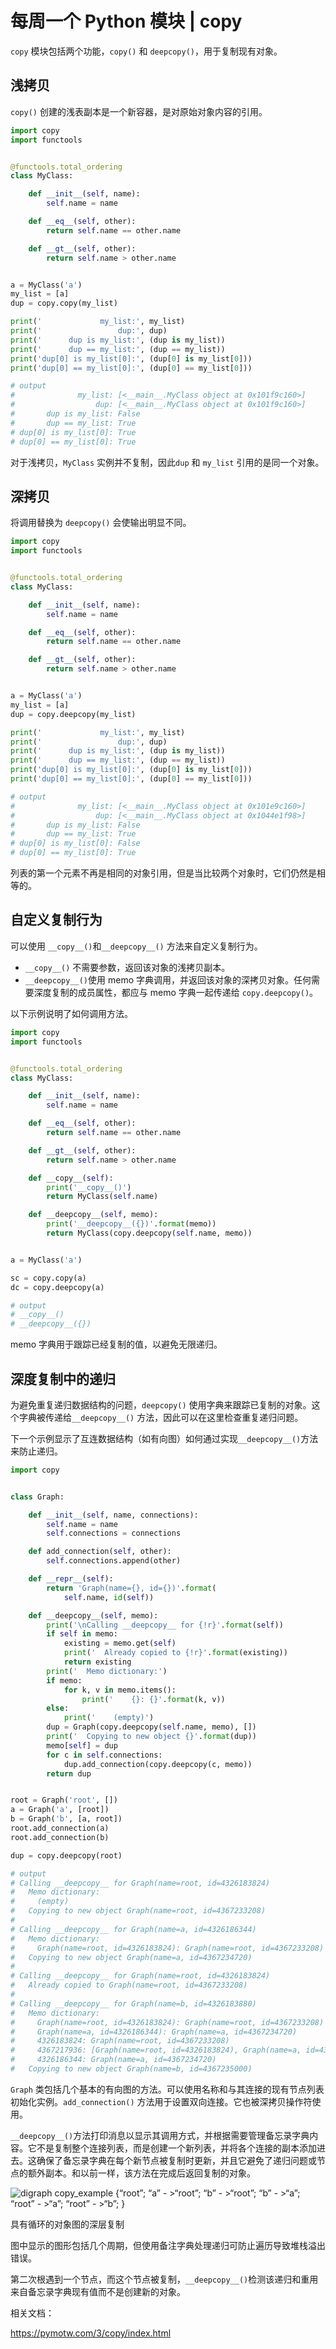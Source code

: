 # 每周一个 Python 模块 | copy

`copy` 模块包括两个功能，`copy()` 和 `deepcopy()`，用于复制现有对象。

## 浅拷贝

`copy()` 创建的浅表副本是一个新容器，是对原始对象内容的引用。

```python
import copy
import functools


@functools.total_ordering
class MyClass:

    def __init__(self, name):
        self.name = name

    def __eq__(self, other):
        return self.name == other.name

    def __gt__(self, other):
        return self.name > other.name


a = MyClass('a')
my_list = [a]
dup = copy.copy(my_list)

print('             my_list:', my_list)
print('                 dup:', dup)
print('      dup is my_list:', (dup is my_list))
print('      dup == my_list:', (dup == my_list))
print('dup[0] is my_list[0]:', (dup[0] is my_list[0]))
print('dup[0] == my_list[0]:', (dup[0] == my_list[0]))

# output
#              my_list: [<__main__.MyClass object at 0x101f9c160>]
#                  dup: [<__main__.MyClass object at 0x101f9c160>]
#       dup is my_list: False
#       dup == my_list: True
# dup[0] is my_list[0]: True
# dup[0] == my_list[0]: True
```

对于浅拷贝，`MyClass` 实例并不复制，因此`dup` 和 `my_list` 引用的是同一个对象。

## 深拷贝

将调用替换为 `deepcopy()` 会使输出明显不同。

```python
import copy
import functools


@functools.total_ordering
class MyClass:

    def __init__(self, name):
        self.name = name

    def __eq__(self, other):
        return self.name == other.name

    def __gt__(self, other):
        return self.name > other.name


a = MyClass('a')
my_list = [a]
dup = copy.deepcopy(my_list)

print('             my_list:', my_list)
print('                 dup:', dup)
print('      dup is my_list:', (dup is my_list))
print('      dup == my_list:', (dup == my_list))
print('dup[0] is my_list[0]:', (dup[0] is my_list[0]))
print('dup[0] == my_list[0]:', (dup[0] == my_list[0]))

# output
#              my_list: [<__main__.MyClass object at 0x101e9c160>]
#                  dup: [<__main__.MyClass object at 0x1044e1f98>]
#       dup is my_list: False
#       dup == my_list: True
# dup[0] is my_list[0]: False
# dup[0] == my_list[0]: True
```

列表的第一个元素不再是相同的对象引用，但是当比较两个对象时，它们仍然是相等的。

## 自定义复制行为

可以使用  `__copy__()`和`__deepcopy__()` 方法来自定义复制行为。

- `__copy__()` 不需要参数，返回该对象的浅拷贝副本。
- `__deepcopy__()`使用 memo 字典调用，并返回该对象的深拷贝对象。任何需要深度复制的成员属性，都应与 memo 字典一起传递给 `copy.deepcopy()`。

以下示例说明了如何调用方法。

```python
import copy
import functools


@functools.total_ordering
class MyClass:

    def __init__(self, name):
        self.name = name

    def __eq__(self, other):
        return self.name == other.name

    def __gt__(self, other):
        return self.name > other.name

    def __copy__(self):
        print('__copy__()')
        return MyClass(self.name)

    def __deepcopy__(self, memo):
        print('__deepcopy__({})'.format(memo))
        return MyClass(copy.deepcopy(self.name, memo))


a = MyClass('a')

sc = copy.copy(a)
dc = copy.deepcopy(a)

# output
# __copy__()
# __deepcopy__({})
```

memo 字典用于跟踪已经复制的值，以避免无限递归。

## 深度复制中的递归

为避免重复递归数据结构的问题，`deepcopy()` 使用字典来跟踪已复制的对象。这个字典被传递给`__deepcopy__()` 方法，因此可以在这里检查重复递归问题。

下一个示例显示了互连数据结构（如有向图）如何通过实现`__deepcopy__()`方法来防止递归。

```python
import copy


class Graph:

    def __init__(self, name, connections):
        self.name = name
        self.connections = connections

    def add_connection(self, other):
        self.connections.append(other)

    def __repr__(self):
        return 'Graph(name={}, id={})'.format(
            self.name, id(self))

    def __deepcopy__(self, memo):
        print('\nCalling __deepcopy__ for {!r}'.format(self))
        if self in memo:
            existing = memo.get(self)
            print('  Already copied to {!r}'.format(existing))
            return existing
        print('  Memo dictionary:')
        if memo:
            for k, v in memo.items():
                print('    {}: {}'.format(k, v))
        else:
            print('    (empty)')
        dup = Graph(copy.deepcopy(self.name, memo), [])
        print('  Copying to new object {}'.format(dup))
        memo[self] = dup
        for c in self.connections:
            dup.add_connection(copy.deepcopy(c, memo))
        return dup


root = Graph('root', [])
a = Graph('a', [root])
b = Graph('b', [a, root])
root.add_connection(a)
root.add_connection(b)

dup = copy.deepcopy(root)

# output
# Calling __deepcopy__ for Graph(name=root, id=4326183824)
#   Memo dictionary:
#     (empty)
#   Copying to new object Graph(name=root, id=4367233208)
# 
# Calling __deepcopy__ for Graph(name=a, id=4326186344)
#   Memo dictionary:
#     Graph(name=root, id=4326183824): Graph(name=root, id=4367233208)
#   Copying to new object Graph(name=a, id=4367234720)
# 
# Calling __deepcopy__ for Graph(name=root, id=4326183824)
#   Already copied to Graph(name=root, id=4367233208)
# 
# Calling __deepcopy__ for Graph(name=b, id=4326183880)
#   Memo dictionary:
#     Graph(name=root, id=4326183824): Graph(name=root, id=4367233208)
#     Graph(name=a, id=4326186344): Graph(name=a, id=4367234720)
#     4326183824: Graph(name=root, id=4367233208)
#     4367217936: [Graph(name=root, id=4326183824), Graph(name=a, id=4326186344)]
#     4326186344: Graph(name=a, id=4367234720)
#   Copying to new object Graph(name=b, id=4367235000)
```

`Graph` 类包括几个基本的有向图的方法。可以使用名称和与其连接的现有节点列表初始化实例。`add_connection()` 方法用于设置双向连接。它也被深拷贝操作符使用。

`__deepcopy__()`方法打印消息以显示其调用方式，并根据需要管理备忘录字典内容。它不是复制整个连接列表，而是创建一个新列表，并将各个连接的副本添加进去。这确保了备忘录字典在每个新节点被复制时更新，并且它避免了递归问题或节点的额外副本。和以前一样，该方法在完成后返回复制的对象。

![digraph copy_example {“root”;  “a” - >“root”;  “b” - >“root”;  “b” - >“a”;  “root” - >“a”;  “root” - >“b”;  }](https://pymotw.com/3/_images/graphviz-e1d2b289f2182fb32e7d25ab5da793d9fe0c8bec.png)

具有循环的对象图的深层复制

图中显示的图形包括几个周期，但使用备注字典处理递归可防止遍历导致堆栈溢出错误。

第二次根遇到一个节点，而这个节点被复制，`__deepcopy__()`检测该递归和重用来自备忘录字典现有值而不是创建新的对象。

相关文档：

https://pymotw.com/3/copy/index.html
